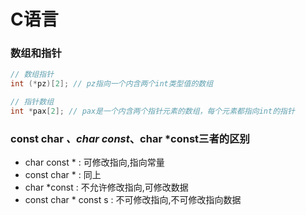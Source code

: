 # C语言

### 数组和指针

``` C
// 数组指针
int (*pz)[2]; // pz指向一个内含两个int类型值的数组

// 指针数组
int *pax[2]; // pax是一个内含两个指针元素的数组，每个元素都指向int的指针
```

### const char *、char const*、char *const三者的区别

- char const * : 可修改指向,指向常量
- const char * : 同上
- char *const : 不允许修改指向,可修改数据
- const char * const s : 不可修改指向,不可修改指向数据 